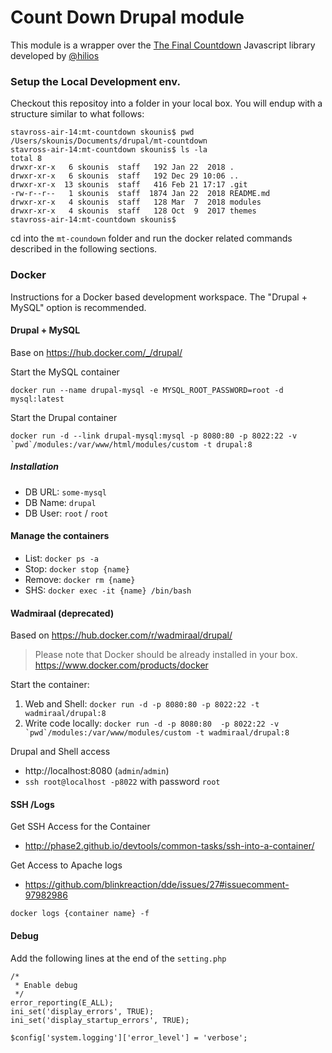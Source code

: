 # Count Down Drupal module
This module is a wrapper over the [The Final Countdown](http://hilios.github.io/jQuery.countdown/) Javascript library developed by [@hilios](https://github.com/hilios)


### Setup the Local Development env. 
Checkout this repositoy into a folder in your local box. You will endup with a structure similar to what follows: 
```
stavross-air-14:mt-countdown skounis$ pwd
/Users/skounis/Documents/drupal/mt-countdown
stavross-air-14:mt-countdown skounis$ ls -la
total 8
drwxr-xr-x   6 skounis  staff   192 Jan 22  2018 .
drwxr-xr-x   6 skounis  staff   192 Dec 29 10:06 ..
drwxr-xr-x  13 skounis  staff   416 Feb 21 17:17 .git
-rw-r--r--   1 skounis  staff  1874 Jan 22  2018 README.md
drwxr-xr-x   4 skounis  staff   128 Mar  7  2018 modules
drwxr-xr-x   4 skounis  staff   128 Oct  9  2017 themes
stavross-air-14:mt-countdown skounis$ 
```

cd into the `mt-coundown` folder and run the docker related commands described in the following sections.

### Docker
Instructions for a Docker based development workspace. The "Drupal + MySQL" option is recommended.

#### Drupal + MySQL
Base on https://hub.docker.com/_/drupal/

Start the MySQL container

```
docker run --name drupal-mysql -e MYSQL_ROOT_PASSWORD=root -d mysql:latest
```

Start the Drupal container

```
docker run -d --link drupal-mysql:mysql -p 8080:80 -p 8022:22 -v `pwd`/modules:/var/www/html/modules/custom -t drupal:8
```

##### Installation

* DB URL: `some-mysql`
* DB Name: `drupal`
* DB User: `root` / `root`

#### Manage the containers

* List: `docker ps -a`
* Stop: `docker stop {name}`
* Remove: `docker rm {name}`
* SHS: `docker exec -it {name} /bin/bash`

#### Wadmiraal (deprecated)
Based on https://hub.docker.com/r/wadmiraal/drupal/
> Please note that Docker should be already installed in your box. https://www.docker.com/products/docker

Start the container:

1. Web and Shell: `docker run -d -p 8080:80 -p 8022:22 -t wadmiraal/drupal:8`
2. Write code locally: ``docker run -d -p 8080:80  -p 8022:22 -v `pwd`/modules:/var/www/modules/custom -t wadmiraal/drupal:8``

Drupal and Shell access
* http://localhost:8080 (`admin`/`admin`)
* `ssh root@localhost -p8022` with password `root`


#### SSH /Logs
Get SSH Access for the Container
* http://phase2.github.io/devtools/common-tasks/ssh-into-a-container/

Get Access to Apache logs
* https://github.com/blinkreaction/dde/issues/27#issuecomment-97982986

`docker logs {container name} -f`


#### Debug
Add the following lines at the end of the `setting.php`

```
/*
 * Enable debug
 */
error_reporting(E_ALL);
ini_set('display_errors', TRUE);
ini_set('display_startup_errors', TRUE);

$config['system.logging']['error_level'] = 'verbose';
```
